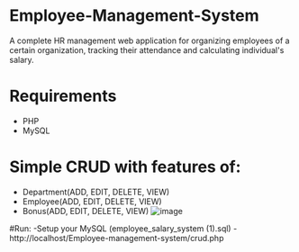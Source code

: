 # Employee-Management-System
A complete HR management web application for organizing employees of a certain organization, tracking their attendance and calculating individual's salary.

# Requirements
  - PHP
  - MySQL
  

# Simple CRUD with features of:
 - Department(ADD, EDIT, DELETE, VIEW)
 - Employee(ADD, EDIT, DELETE, VIEW)
 - Bonus(ADD, EDIT, DELETE, VIEW)
 ![image](https://user-images.githubusercontent.com/70184357/217266479-302b7973-108f-4c07-84a0-b68d2d8ec89a.png)



#Run:
-Setup your MySQL (employee_salary_system (1).sql)
-http://localhost/Employee-management-system/crud.php

 

  
